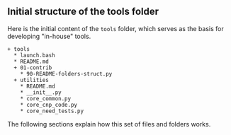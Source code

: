 Initial structure of the tools folder
-------------------------------------

Here is the initial content of the `tools` folder, which serves as the basis for developing "in-house" tools.

~~~
+ tools
  * launch.bash
  * README.md
  + 01-contrib
    * 90-README-folders-struct.py
  + utilities
    * README.md
    * __init__.py
    * core_common.py
    * core_cnp_code.py
    * core_need_tests.py
~~~


The following sections explain how this set of files and folders works.
